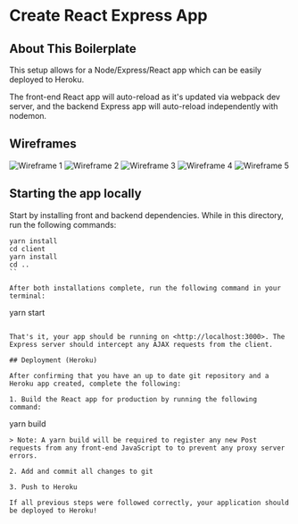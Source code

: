 # Create React Express App

## About This Boilerplate

This setup allows for a Node/Express/React app which can be easily deployed to Heroku.

The front-end React app will auto-reload as it's updated via webpack dev server, and the backend Express app will auto-reload independently with nodemon.

## Wireframes

![Wireframe 1]("mbychkowski.github.com/podcast-app/Project_Files/Podcast-Wireframe.png")
![Wireframe 2]("mbychkowski.github.com/podcast-app/Project_Files/Podcast-Wireframe.png")
![Wireframe 3]("mbychkowski.github.com/podcast-app/Project_Files/Podcast-Wireframe.png")
![Wireframe 4]("mbychkowski.github.com/podcast-app/Project_Files/Podcast-Wireframe.png")
![Wireframe 5]("mbychkowski.github.com/podcast-app/Project_Files/Podcast-Wireframe.png")


## Starting the app locally

Start by installing front and backend dependencies. While in this directory, run the following commands:

```
yarn install
cd client
yarn install
cd ..
``

After both installations complete, run the following command in your terminal:

```
yarn start
```

That's it, your app should be running on <http://localhost:3000>. The Express server should intercept any AJAX requests from the client.

## Deployment (Heroku)

After confirming that you have an up to date git repository and a Heroku app created, complete the following:

1. Build the React app for production by running the following command:

```
yarn build
```
> Note: A yarn build will be required to register any new Post requests from any front-end JavaScript to to prevent any proxy server errors.

2. Add and commit all changes to git

3. Push to Heroku

If all previous steps were followed correctly, your application should be deployed to Heroku!
